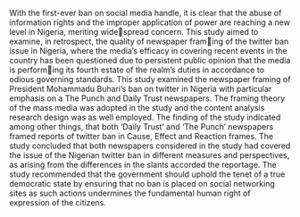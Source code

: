 With the first-ever ban on social media handle, it is clear that the abuse of information rights and the improper application of power are reaching a new level in Nigeria, meriting widespread concern. This study aimed to examine, in retrospect, the quality of newspaper framing of the twitter ban issue in Nigeria, where the media’s efficacy in covering recent events in 
the country has been questioned due to persistent public opinion that the media is performing its fourth estate of the realm’s duties in accordance to odious governing standards. This study examined the newspaper framing of President Mohammadu Buhari’s ban on twitter in 
Nigeria with particular emphasis on a The Punch and Daily Trust newspapers. The framing theory of the mass media was adopted in the study and the content analysis research design was as well employed. The finding of the study indicated among other things, that both 
‘Daily Trust’ and ‘The Punch’ newspapers framed reports of twitter ban in Cause, Effect and Reaction frames. The study concluded that both newspapers considered in the study had covered the issue of the Nigerian twitter ban in different measures and perspectives, as arising from the differences in the slants accorded the reportage. The study recommended that the government should uphold the tenet of a true democratic state by ensuring that no 
ban is placed on social networking sites as such actions undermines the fundamental human right of expression of the citizens.

